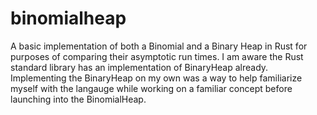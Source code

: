 # binomialheap
A basic implementation of both a Binomial and a Binary Heap in Rust for purposes of comparing their asymptotic run times.  I am aware the Rust standard library has an implementation of BinaryHeap already.  Implementing the BinaryHeap on my own was a way to help familiarize myself with the langauge while working on a familiar concept before launching into the BinomialHeap.
